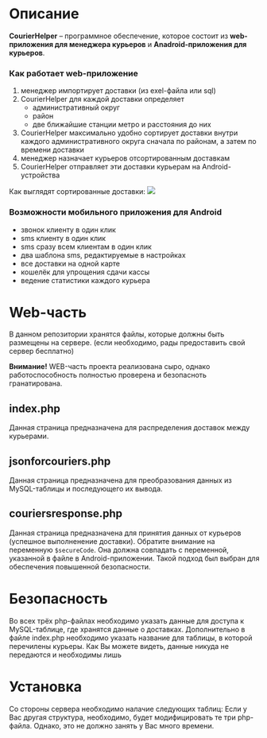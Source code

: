 # Описание
**CourierHelper** – программное обеспечение, которое состоит из **web-приложения для менеджера курьеров** и **Anadroid-приложения для курьеров**.

### Как работает web-приложение
   1. менеджер импортирует доставки (из exel-файла или sql)
   2. CourierHelper для каждой доставки определяет
      * административный округ
      * район
      * две ближайшие станции метро и расстояния до них
   3. CourierHelper максимально удобно сортирует доставки внутри каждого административного округа сначала по районам, а затем по времени доставки
   4. менеджер назначает курьеров отсортированным доставкам
   5. CourierHelper отправляет эти доставки курьерам на Android-устройства

Как выглядят сортированные доставки:
![](https://courierhelpers.ru/img/sorteddeliveries.png)

### Возможности мобильного приложения для Android
   * звонок клиенту в один клик
   * sms клиенту в один клик
   * sms сразу всем клиентам в один клик
   * два шаблона sms, редактируемые в настройках
   * все доставки на одной карте
   * кошелёк для упрощения сдачи кассы
   * ведение статистики каждого курьера

# Web-часть

В данном репозитории хранятся файлы, которые должны быть размещены на сервере. 
(если необходимо, рады предоставить свой сервер бесплатно)

**Внимание!**
WEB-часть проекта реализована сыро, однако работоспособность полностью проверена и безопасноть гранатирована.

## index.php
Данная страница предназначена для распределения доставок между курьерами.

## jsonforcouriers.php
Данная страница предназначена для преобразования данных из MySQL-таблицы и последующего их вывода.

## couriersresponse.php
Данная страница предназначена для принятия данных от курьеров (успешное выполненение доставки).
Обратите внимание на переменную ``$secureCode``. Она должна совпадать с переменной, указанной в файле в Android-приложении.
Такой подход был выбран для обеспечения повышенной безопасности.

# Безопасность
Во всех трёх php-файлах необходимо указать данные для доступа к MySQL-таблице, где хранятся данные о доставках. Дополнительно в файле index.php необходимо указать название для таблицы, в которой перечилены курьеры. Как Вы можете видеть, данные никуда не передаются и необходимы лишь

# Установка
Со стороны сервера необходимо налачие следующих таблиц:
Если у Вас другая структура, необходимо, будет модифицировать те три php-файла.
Однако, это не должно занять у Вас много времени.
